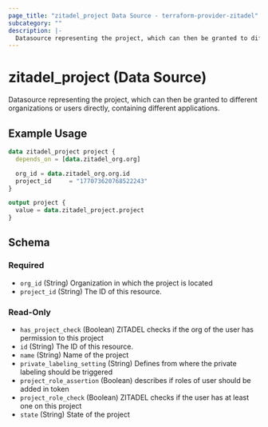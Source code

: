 ```yaml
---
page_title: "zitadel_project Data Source - terraform-provider-zitadel"
subcategory: ""
description: |-
  Datasource representing the project, which can then be granted to different organizations or users directly, containing different applications.
---
```


# zitadel_project (Data Source)

Datasource representing the project, which can then be granted to different organizations or users directly, containing different applications.

## Example Usage

```terraform
data zitadel_project project {
  depends_on = [data.zitadel_org.org]

  org_id = data.zitadel_org.org.id
  project_id     = "177073620768522243"
}

output project {
  value = data.zitadel_project.project
}
```

<!-- schema generated by tfplugindocs -->
## Schema

### Required

- `org_id` (String) Organization in which the project is located
- `project_id` (String) The ID of this resource.

### Read-Only

- `has_project_check` (Boolean) ZITADEL checks if the org of the user has permission to this project
- `id` (String) The ID of this resource.
- `name` (String) Name of the project
- `private_labeling_setting` (String) Defines from where the private labeling should be triggered
- `project_role_assertion` (Boolean) describes if roles of user should be added in token
- `project_role_check` (Boolean) ZITADEL checks if the user has at least one on this project
- `state` (String) State of the project